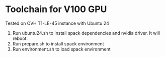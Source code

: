 <!--
SPDX-FileCopyrightText: 2024 Baptiste Legouix
SPDX-License-Identifier: GPL-3.0-or-later
-->

# Toolchain for V100 GPU 

Tested on OVH T1-LE-45 instance with Ubuntu 24

1. Run ubuntu24.sh to install spack dependencies and nvidia driver. It will reboot.
2. Run prepare.sh to install spack environment
3. Run environment.sh to load spack environment

